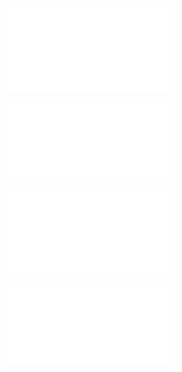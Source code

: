 ![@](steps/_.574a019b.md)

![@](steps/prompt.1e1bccdc.md)

![@](steps/response.4dd3183f.md)

![@](steps/prompt.af978529.md)